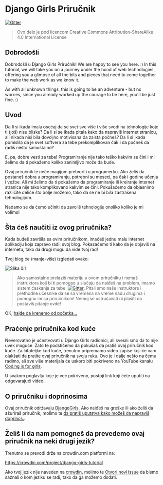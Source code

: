# Django Girls Priručnik

[![Gitter](https://badges.gitter.im/DjangoGirls/tutorial.svg)](https://gitter.im/DjangoGirls/tutorial)

> Ovo delo je pod licencom Creative Commons Attribution-ShareAlike 4.0 International License

## Dobrodošli

Dobrodošli u Django Girls Priručnik! We are happy to see you here. :) In this tutorial, we will take you on a journey under the hood of web technologies, offering you a glimpse of all the bits and pieces that need to come together to make the web work as we know it.

As with all unknown things, this is going to be an adventure - but no worries, since you already worked up the courage to be here, you'll be just fine. :)

## Uvod

Da li si ikada imala osećaj da se svet sve više i više svodi na tehnologije koje ti (još) nisu bliske? Da li si se ikada pitala kako da napraviš internet stranicu, ali nikada nisi bila dovoljno motivisana da zaista počneš? Da li si ikada pomislila da je svet softvera za tebe prekomplikovan čak i da počneš da radiš nešto samostalno?

E, pa, dobre vesti za tebe! Programiranje nije tako teško kakvim se čini i mi želimo da ti pokažemo koliko zanimljivo može da bude.

Ovaj priručnik te neće magijom pretvoriti u programerku. Ako želiš da postaneš dobra u programiranju, potrebni su meseci, pa čak i godine učenja i vežbe. Ali mi želimo da ti pokažemo da programiranje ili kreiranje internet stranica nije tako komplikovano kakvim se čini. Pokušaćemo da objasnimo različite deliće što bolje možemo, tako da se ne bi bila zastrašena tehnologijom.

Nadamo se da ćemo učiniti da zavoliš tehnologiju onoliko koliko je mi volimo!

## Šta ćeš naučiti iz ovog priručnika?

Kada budeš završila sa ovim priručnikom, imaćeš jednu malu internet aplikaciju koja zapravo radi: svoj blog. Pokazaćemo ti kako da je objaviš na internetu, tako da drugi mogu da vide tvoj rad!

Tvoj blog će (manje-više) izgledati ovako:

![Slika 0.1](images/application.png)

> Ako samostalno prelaziš materiju u ovom priručniku i nemaš instruktora koji bi ti pomogao u slučaju da naiđeš na problem, imamo sistem ćaskanja za tebe: [![Gitter](https://badges.gitter.im/DjangoGirls/tutorial.svg)](https://gitter.im/DjangoGirls/tutorial). Pitali smo naše instruktore i prethodne učesnike da se sa vremena na vreme nađu drugima i pomognu im sa priručnikom! Nemoj se ustručavati ni plašiti da postaviš pitanje ovde!

OK, [hajde da krenemo od početka...](./how_the_internet_works/README.md)

## Praćenje priručnika kod kuće

Neverovatno je učestvovati u Django Girls radionici, ali svesni smo da to nije uvek moguće. Zato te podstičemo da pokušaš da pratiš ovaj priručnik kod kuće. Za čitateljke kod kuće, trenutno pripremamo video zapise koji će vam olakšati da pratite ovaj priručnik na svoju ruku. Ovo je i dalje nešto na čemu radimo, ali sve više materijala će uskoro biti pokriveno na YouTube kanalu [Coding is for girls](https://www.youtube.com/channel/UC0hNd2uW8jTR5K3KBzRuG2A/feed).

U svakom poglavlju koje je već pokriveno, postoji link koji ćete uputiti na odgovarajući video.

## O priručniku i doprinosima

Ovaj priručnik održavaju [DjangoGirls](https://djangogirls.org/). Ako naiđeš na greške ili ako želiš da ažuriraš priručnik, molimo te [ da pratiš uputstva kako možeš da napraviš doprinos.](https://github.com/DjangoGirls/tutorial/blob/master/README.md).

## Želiš li da nam pomogneš da prevedemo ovaj priručnik na neki drugi jezik?

Trenutno se prevodi drže na crowdin.com platformi na:

https://crowdin.com/project/django-girls-tutorial

Ako tvoj jezik nije naveden na [crowdin](https://crowdin.com/), molimo te [Otvori novi issue](https://github.com/DjangoGirls/tutorial/issues/new) da bismo saznali o kom jeziku se radi, tako da ga možemo dodati.